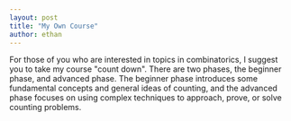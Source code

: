 ```yaml
---
layout: post
title: "My Own Course"
author: ethan
---
```


For those of you who are interested in topics in combinatorics, I suggest you to take my course "count down". There are two phases, the beginner phase, and advanced phase. The beginner phase introduces some fundamental concepts and general ideas of counting, and the advanced phase focuses on using complex techniques to approach, prove, or solve counting problems.